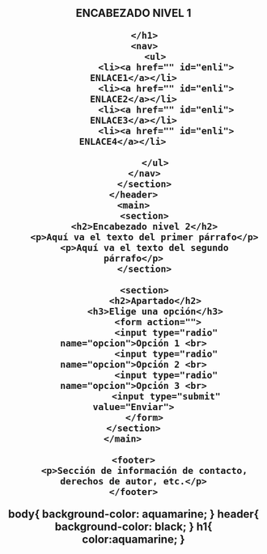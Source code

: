 <!DOCTYPE html>
<html lang="en">
<head>
    <meta charset="UTF-8">
    <meta http-equiv="X-UA-Compatible" content="IE=edge">
    <link rel="stylesheet" href="css/estilos.css">
    <meta name="viewport" content="width=device-width, initial-scale=1.0">
    <title>evaluacion html</title>
</head>
<body>
    <header>
        <section>
        <h1>ENCABEZADO NIVEL 1

        </h1>
        <nav>
            <ul>
                <li><a href="" id="enli"> ENLACE1</a></li>
                <li><a href="" id="enli"> ENLACE2</a></li>
                <li><a href="" id="enli"> ENLACE3</a></li>
                <li><a href="" id="enli"> ENLACE4</a></li>    
                
            </ul>
        </nav>
        </section>
    </header>
    <main>
        <section>
        <h2>Encabezado nivel 2</h2>
        <p>Aquí va el texto del primer párrafo</p>
        <p>Aquí va el texto del segundo párrafo</p>
        </section>
        
        <section>
            <h2>Apartado</h2>
            <h3>Elige una opción</h3>
             <form action="">
                <input type="radio" name="opcion">Opción 1 <br>
                <input type="radio" name="opcion">Opción 2 <br>
                <input type="radio" name="opcion">Opción 3 <br>
                <input type="submit" value="Enviar">
            </form>    
        </section>    
    </main>    

    <footer>
        <p>Sección de información de contacto, derechos de autor, etc.</p>
    </footer>
    
</body>
</html>


body{
    background-color: aquamarine;
}
header{
    background-color: black;
}
h1{
    color:aquamarine;
}
